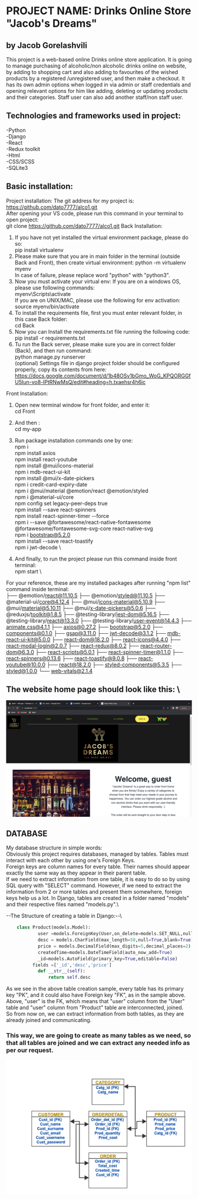 
</p>
<!-- ![This is an image](https://www.europeanbusinessreview.com/wp-content/uploads/2020/10/unnamed-1.jpg) -->

# PROJECT NAME: Drinks Online Store "Jacob's Dreams"
## by Jacob Gorelashvili
This project is a web-based online Drinks online store application. It is going to manage purchasing of alcoholic/non alcoholic drinks online on website, by adding to shopping cart and also adding to favourites of the wished products by a registered /unregistered user, and then make a checkout.
It has its own admin options when logged in via admin or staff credentials and opening relevant options for him like adding, deleting or updating products and their categories. Staff user can also add another staff/non staff user.

## Technologies and frameworks used in project:
-Python\
-Django\
-React\
-Redux toolkit\
-Html\
-CSS/SCSS\
-SQLite3

## Basic installation:
Project installation:
The git address for my project is:\
https://github.com/dato7777/alco1.git   \
After opening your VS code, please run this command in your terminal to open project:\
  git clone https://github.com/dato7777/alco1.git
Back Installation:
1) If you have not yet installed the virtual environment package, please do so:\
    pip install virtualenv
2) Please make sure that you are in main folder in the terminal (outside Back and Front), then create
virtual environment:
    python -m virtualenv myenv   
    In case of failure, please replace word "python" with "python3".
3) Now you must activate your virtual env:
  If you are on a windows OS, please use following commands:\
    myenv\Scripts\activate \
  If you are on UNIX/MAC, please use the following for env activation:\
    source myenv/bin/activate
4) To install the requirements file, first you must enter relevant folder, in this case Back folder:\
    cd Back
5) Now you can Install the requirements.txt file running the following code:\
    pip install -r requirements.txt 
6) Tu run the Back server, please make sure you are in correct folder (Back), and then run command:\
    python manage.py runserver \
(optional) Settings file in django project folder should be configured properly, copy its contents from here:\
 https://docs.google.com/document/d/1b48OSv1bGmo_WoG_KPQORGGfU5Iun-vo8-lPtRNwMsQ/edit#heading=h.txaehsr4h6ic

Front Installation:
1) Open new terminal window for front folder, and enter it:\
  cd Front
2) And then :\
  cd my-app
3) Run package installation commands one by one:\
  npm i \
  npm install axios \
  npm install react-youtube  \
  npm install @mui/icons-material  \
  npm i mdb-react-ui-kit  \
  npm install @mui/x-date-pickers \
  npm i credit-card-expiry-date  \
  npm i @mui/material @emotion/react @emotion/styled \
  npm i @material-ui/core   \
  npm config set legacy-peer-deps true \
  npm install --save react-spinners    \
  npm install react-spinner-timer --force    \
  npm i --save @fortawesome/react-native-fontawesome @fortawesome/fontawesome-svg-core react-native-svg \
  npm i bootstrap@5.2.0  \
  npm install --save react-toastify  \
  npm i jwt-decode \

4) And finally, to run the project please run this command inside front terminal:\
  npm start  \

For your reference, these are my installed packages after running "npm list" command inside terminal:\
├── @emotion/react@11.10.5
├── @emotion/styled@11.10.5
├── @material-ui/core@4.12.4
├── @mui/icons-material@5.10.9
├── @mui/material@5.10.11
├── @mui/x-date-pickers@5.0.6
├── @reduxjs/toolkit@1.8.5
├── @testing-library/jest-dom@5.16.5
├── @testing-library/react@13.3.0
├── @testing-library/user-event@14.4.3
├── animate.css@4.1.1
├── axios@0.27.2
├── bootstrap@5.2.0
├── components@0.1.0
├── gsap@3.11.0
├── jwt-decode@3.1.2
├── mdb-react-ui-kit@5.0.0
├── react-dom@18.2.0
├── react-icons@4.4.0
├── react-modal-login@2.0.7
├── react-redux@8.0.2
├── react-router-dom@6.3.0
├── react-scripts@5.0.1
├── react-spinner-timer@1.1.0
├── react-spinners@0.13.6
├── react-toastify@9.0.8
├── react-youtube@10.0.0
├── react@18.2.0
├── styled-components@5.3.5
├── styled@1.0.0
└── web-vitals@2.1.4

## The website home page should look like this: \
<img src="./homepage.png">

## DATABASE
My database structure in simple words:\
Obviously this project requires databases, managed by tables. Tables must interact with each other by using one's Foreign Keys.\
Foreign keys are column names for every table. Their names should appear exactly the same way as they appear in their parent table.\
If we need to extract information from one table, it is easy to do so by using SQL query with "SELECT" command.
However, if we need to extract the information from 2 or more tables and present them somewhere, foreign keys help us a lot. 
In Django, tables are created in a folder named "models" and their respective files named "models.py".\

--The Structure of creating a table in Django:--\
``` python
    class Product(models.Model):
            user =models.ForeignKey(User,on_delete=models.SET_NULL,null=True)
            desc = models.CharField(max_length=50,null=True,blank=True)
            price = models.DecimalField(max_digits=5,decimal_places=2)
            createdTime=models.DateTimeField(auto_now_add=True)
            _id=models.AutoField(primary_key=True,editable=False)
          fields =['_id','desc','price']
            def __str__(self):
     	        return self.desc 
```
As we see in the above table creation sample, every table has its primary key "PK", and it could also have Foreign key "FK", as in the sample above. \
Above, "user" is the FK, which means that "user" column from the "User" table and "user" column from "Product" table are interconnected, joined.\
So from now on, we can extract information from both tables, as they are already joined and communicating.
### This way, we are going to create as many tables as we need, so that all tables are joined and we can extract any needed info as per our request.

<img src="./myDia.jpeg">